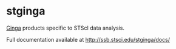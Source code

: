 # stginga
[Ginga](https://github.com/ejeschke/ginga) products specific to STScI data analysis.

Full documentation available at http://ssb.stsci.edu/stginga/docs/

